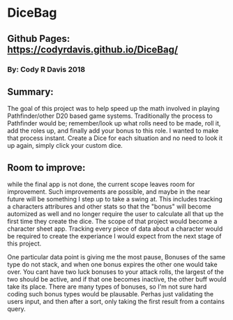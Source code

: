 # DiceBag
## Github Pages: https://codyrdavis.github.io/DiceBag/

### By: Cody R Davis 2018

## Summary:
The goal of this project was to help speed up the math involved in playing Pathfinder/other D20 based game systems. Traditionally the process to Pathfinder would be; remember/look up what rolls need to be made, roll it, add the roles up, and finally add your bonus to this role. I wanted to make that process instant. Create a Dice for each situation and no need to look it up again, simply click your custom dice.

## Room to improve:
while the final app is not done, the current scope leaves room for improvement. Such improvements are possible, and maybe in the near future will be something I step up to take a swing at. This includes tracking a characters attribures and other stats so that the "bonus" will become automized as well and no longer require the user to calculate all that up the first time they create the dice. The scope of that project would become a character sheet app. Tracking every piece of data about a character would be required to create the experiance I would expect from the next stage of this project.

One particular data point is giving me the most pause, Bonuses of the same type do not stack, and when one bonus expires the other one would take over. You cant have two luck bonuses to your attack rolls, the largest of the two should be active, and if that one becomes inactive, the other buff would take its place. There are many types of bonuses, so I'm not sure hard coding such bonus types would be plausable. Perhas just validating the users input, and then after a sort, only taking the first result from a contains query.
